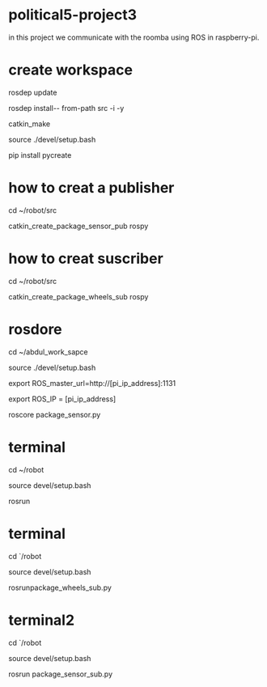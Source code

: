 # political5-project3

in this project we communicate with the roomba using ROS in raspberry-pi.

# create workspace 

rosdep update

rosdep install-- from-path src -i -y

catkin_make

source ./devel/setup.bash

pip install pycreate

# how to creat a publisher

cd ~/robot/src

catkin_create_package_sensor_pub rospy

# how to creat suscriber

cd ~/robot/src

catkin_create_package_wheels_sub rospy

# rosdore

cd ~/abdul_work_sapce

source ./devel/setup.bash

export ROS_master_url=http://[pi_ip_address]:1131

export ROS_IP = [pi_ip_address]

roscore package_sensor.py

# terminal

cd ~/robot

source devel/setup.bash

rosrun 

# terminal

cd `/robot

source devel/setup.bash

rosrunpackage_wheels_sub.py

# terminal2

cd `/robot

source devel/setup.bash

rosrun package_sensor_sub.py

